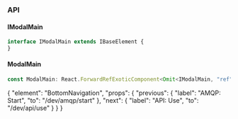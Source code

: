 

### API

#### IModalMain

```ts
interface IModalMain extends IBaseElement {
}
```

#### ModalMain

```ts
const ModalMain: React.ForwardRefExoticComponent<Omit<IModalMain, "ref"> & React.RefAttributes<unknown>>;
```


{
  "element": "BottomNavigation",
  "props": {
    "previous": {
      "label": "AMQP: Start",
      "to": "/dev/amqp/start"
    },
    "next": {
      "label": "API: Use",
      "to": "/dev/api/use"
    }
  }
}